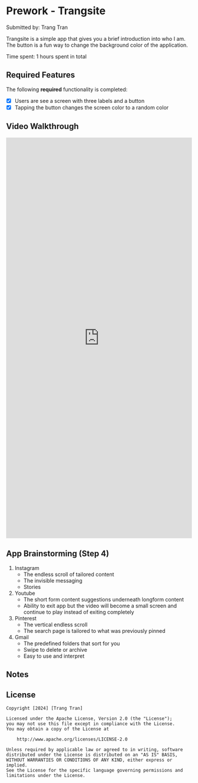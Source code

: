 # Prework - Trangsite

Submitted by: Trang Tran

Trangsite is a simple app that gives you a brief introduction into who I am. The button is a fun way to change the background color of the application.

Time spent: 1 hours spent in total

## Required Features

The following **required** functionality is completed:

- [x] Users are see a screen with three labels and a button
- [x] Tapping the button changes the screen color to a random color
 
## Video Walkthrough

<div style="position: relative; padding-bottom: 215.13944223107572%; height: 0;"><iframe src="https://www.loom.com/embed/9087d5b7572a4f7cbae5ecaa7ba4a0c4?sid=bcb37bdc-b2db-4d17-8eb2-1362e964a50c" frameborder="0" webkitallowfullscreen mozallowfullscreen allowfullscreen style="position: absolute; top: 0; left: 0; width: 100%; height: 100%;"></iframe></div>

## App Brainstorming (Step 4)
1. Instagram
   - The endless scroll of tailored content
   - The invisible messaging
   - Stories
2. Youtube
   - The short form content suggestions underneath longform content
   - Ability to exit app but the video will become a small screen and continue to play instead of exiting completely
3. Pinterest
   - The vertical endless scroll
   - The search page is tailored to what was previously pinned
4. Gmail
   - The predefined folders that sort for you
   - Swipe to delete or archive
   - Easy to use and interpret 
## Notes

## License

    Copyright [2024] [Trang Tran]

    Licensed under the Apache License, Version 2.0 (the "License");
    you may not use this file except in compliance with the License.
    You may obtain a copy of the License at

        http://www.apache.org/licenses/LICENSE-2.0

    Unless required by applicable law or agreed to in writing, software
    distributed under the License is distributed on an "AS IS" BASIS,
    WITHOUT WARRANTIES OR CONDITIONS OF ANY KIND, either express or implied.
    See the License for the specific language governing permissions and
    limitations under the License.
